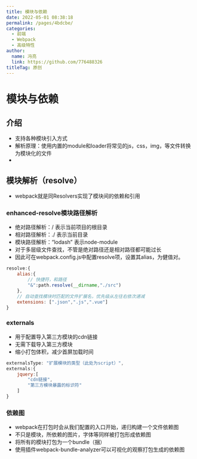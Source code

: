 ```yaml
---
title: 模块与依赖
date: 2022-05-01 08:38:18
permalink: /pages/4bdcbe/
categories: 
  - 前端
  - Webpack
  - 高级特性
author: 
  name: 冯亮
  link: https://github.com/776488326
titleTag: 原创
---
```

# 模块与依赖

## 介绍

- 支持各种模块引入方式
- 解析原理：使用内置的module和loader将常见的js，css，img，等文件转换为模块化的文件
- 

## 模块解析（resolve）

- webpack就是同Resolvers实现了模块间的依赖和引用

### enhanced-resolve模块路径解析

- 绝对路径解析：/  表示当前项目的根目录
- 相对路径解析：./ 表示当前目录
- 模块路径解析：“lodash” 表示node-module
- 对于多层级文件查找，不管是绝对路径还是相对路径都可能过长
- 因此可在webpack.config.js中配置resolve项，设置其alias，为健值对。
```js
resolve:{
    alias:{
        // 快捷符，和路径
        "&":path.resolve(__dirname,"./src")
    },
    // 自动查找模块时匹配的文件扩展名，优先级从左往右依次递减
    extensions: [".json",".js",".vue"]
}
```

### externals

- 用于配置导入第三方模块的cdn链接
- 无需下载导入第三方模块
- 缩小打包体积，减少首屏加载时间
```js
externalsType: "扩展模块的类型（此处为script）",
externals:{
    jquery:[
        "cdn链接",
        "第三方模块暴露的标识符"
    ]
}
```

### 依赖图

- webpack在打包时会从我们配置的入口开始，递归构建一个文件依赖图
- 不只是模块，所依赖的图片，字体等同样被打包形成依赖图
- 将所有的模块打包为一个bundle（捆）
- 使用插件webpack-bundle-analyzer可以可视化的观察打包生成的依赖图

